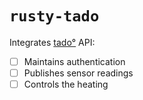 # `rusty-tado`

Integrates [tado°](https://www.tado.com/) API:

- [ ] Maintains authentication
- [ ] Publishes sensor readings
- [ ] Controls the heating
